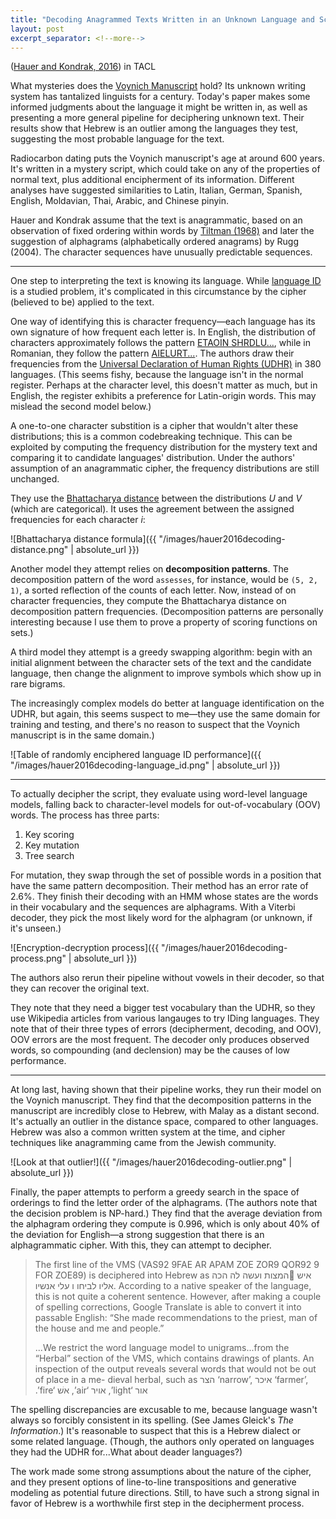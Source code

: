 ```yaml
---
title: "Decoding Anagrammed Texts Written in an Unknown Language and Script"
layout: post
excerpt_separator: <!--more-->
---
```

([Hauer and Kondrak, 2016](https://www.aclweb.org/anthology/Q16-1006)) in TACL

What mysteries does the [Voynich Manuscript](https://en.wikipedia.org/wiki/Voynich_manuscript) hold? Its unknown writing system has tantalized linguists for a century. Today's paper makes some informed judgments about the language it might be written in, as well as presenting a more general pipeline for deciphering unknown text. Their results show that Hebrew is an outlier among the languages they test, suggesting the most probable language for the text.

<!--more-->

Radiocarbon dating puts the Voynich manuscript's age at around 600 years. It's written in a mystery script, which could take on any of the properties of normal text, plus additional encipherment of its information. Different analyses have suggested similarities to Latin, Italian, German, Spanish, English, Moldavian, Thai, Arabic, and Chinese pinyin. 

Hauer and Kondrak assume that the text is anagrammatic, based on an observation of fixed ordering within words by [Tiltman (1968)](https://www.nsa.gov/news-features/declassified-documents/tech-journals/assets/files/voynich-manuscript-mysterious.pdf) and later the suggestion of alphagrams (alphabetically ordered anagrams) by Rugg (2004). The character sequences have unusually predictable sequences.

---

One step to interpreting the text is knowing its language. While [language ID](https://en.wikipedia.org/wiki/Language_identification) is a studied problem, it's complicated in this circumstance by the cipher (believed to be) applied to the text.

One way of identifying this is character frequency—each language has its own signature of how frequent each letter is. In English, the distribution of characters approximately follows the pattern [ETAOIN SHRDLU...](https://en.wikipedia.org/wiki/Etaoin_shrdlu), while in Romanian, they follow the pattern [AIELURT...](http://www.cryptogram.org/downloads/words/frequency.html). The authors draw their frequencies from the [Universal Declaration of Human Rights (UDHR)](https://en.wikipedia.org/wiki/Universal_Declaration_of_Human_Rights) in 380 languages. (This seems fishy, because the language isn't in the normal register. Perhaps at the character level, this doesn't matter as much, but in English, the register exhibits a preference for Latin-origin words. This may mislead the second model below.)

A one-to-one character substition is a cipher that wouldn't alter these distributions; this is a common codebreaking technique. This can be exploited by computing the frequency distribution for the mystery text and comparing it to candidate languages' distribution. Under the authors' assumption of an anagrammatic cipher, the frequency distributions are still unchanged. 

They use the [Bhattacharya distance](https://en.wikipedia.org/wiki/Bhattacharyya_distance) between the distributions *U* and *V* (which are categorical). It uses the agreement between the assigned frequencies for each character *i*:

![Bhattacharya distance formula]({{ "/images/hauer2016decoding-distance.png" | absolute_url }})

Another model they attempt relies on **decomposition patterns**. The decomposition pattern of the word `assesses`, for instance, would be `(5, 2, 1)`, a sorted reflection of the counts of each letter. Now, instead of on character frequencies, they compute the Bhattacharya distance on decomposition pattern frequencies. (Decomposition patterns are personally interesting because I use them to prove a property of scoring functions on sets.)

A third model they attempt is a greedy swapping algorithm: begin with an initial alignment between the character sets of the text and the candidate language, then change the alignment to improve symbols which show up in rare bigrams.

The increasingly complex models do better at language identification on the UDHR, but again, this seems suspect to me—they use the same domain for training and testing, and there's no reason to suspect that the Voynich manuscript is in the same domain.)

![Table of randomly enciphered language ID performance]({{ "/images/hauer2016decoding-language_id.png" | absolute_url }})

---

To actually decipher the script, they evaluate using word-level language models, falling back to character-level models for out-of-vocabulary (OOV) words. The process has three parts:

1. Key scoring
2. Key mutation
3. Tree search

For mutation, they swap through the set of possible words in a position that have the same pattern decomposition. Their method has an error rate of 2.6%. They finish their decoding with an HMM whose states are the words in their vocabulary and the sequences are alphagrams. With a Viterbi decoder, they pick the most likely word for the alphagram (or unknown, if it's unseen.)

![Encryption-decryption process]({{ "/images/hauer2016decoding-process.png" | absolute_url }})


The authors also rerun their pipeline without vowels in their decoder, so that they can recover the original text.

They note that they need a bigger test vocabulary than the UDHR, so they use Wikipedia articles from various langauges to try IDing languages. They note that of their three types of errors (decipherment, decoding, and OOV), OOV errors are the most frequent. The decoder only produces observed words, so compounding (and declension) may be the causes of low performance.

---

At long last, having shown that their pipeline works, they run their model on the Voynich manuscript. They find that the decomposition patterns in the manuscript are incredibly close to Hebrew, with Malay as a distant second. It's actually an outlier in the distance space, compared to other languages. Hebrew was also a common written system at the time, and cipher techniques like anagramming came from the Jewish community.

![Look at that outlier!]({{ "/images/hauer2016decoding-outlier.png" | absolute_url }})


Finally, the paper attempts to perform a greedy search in the space of orderings to find the letter order of the alphagrams. (The authors note that the decision problem is NP-hard.) They find that the average deviation from the alphagram ordering they compute is 0.996, which is only about 40% of the deviation for English—a strong suggestion that there is an alphagrammatic cipher. With this, they can attempt to decipher.

> The first line of the VMS (VAS92 9FAE AR APAM ZOE ZOR9 QOR92 9 FOR ZOE89) is deciphered into Hebrew as המצות ועשה לה הכה􏰃 איש אליו לביחו ו עלי אנשיו. According to a native speaker of the language, this is not quite a coherent sentence. However, after making a couple of spelling corrections, Google Translate is able to convert it into passable English: “She made recommendations to the priest, man of the house and me and people.”
> 
> ...We restrict the word language model to unigrams...from the “Herbal” section of the VMS, which contains drawings of plants. An inspection of the output reveals several words that would not be out of place in a me- dieval herbal, such as הצר ‘narrow’, איכר ‘farmer’, .’fire‘ אשׁ ,’air‘ אויר ,’light‘ אור

The spelling discrepancies are excusable to me, because language wasn't always so forcibly consistent in its spelling. (See James Gleick's *The Information*.) It's reasonable to suspect that this is a Hebrew dialect or some related language. (Though, the authors only operated on languages they had the UDHR for...What about deader languages?)

The work made some strong assumptions about the nature of the cipher, and they present options of line-to-line transpositions and generative modeling as potential future directions. Still, to have such a strong signal in favor of Hebrew is a worthwhile first step in the decipherment process.
